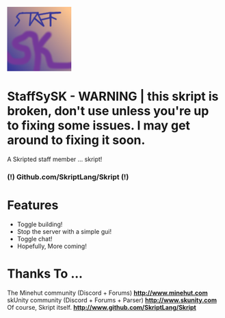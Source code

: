 ![Logo](https://github.com/gluester/StaffSySK/blob/master/staffsyssklogo.png)
# StaffSySK - WARNING | this skript is broken, don't use unless you're up to fixing some issues. I may get around to fixing it soon.
A Skripted staff member ... skript!
### (!) Github.com/SkriptLang/Skript (!)
# Features
* Toggle building!
* Stop the server with a simple gui!
* Toggle chat!
* Hopefully, More coming!
# Thanks To ...
The Minehut community (Discord + Forums) **http://www.minehut.com** skUnity community (Discord + Forums + Parser) **http://www.skunity.com** Of course, Skript itself. **http://www.github.com/SkriptLang/Skript**
